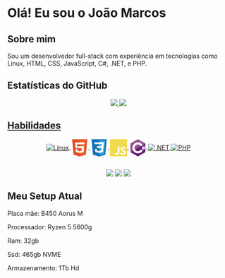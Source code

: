   # Olá! Eu sou o João Marcos

## Sobre mim

<p>Sou um desenvolvedor full-stack com experiência em tecnologias como Linux, HTML, CSS, JavaScript, C#, .NET, e PHP. </p>

## Estatísticas do GitHub

<div align="center">
  <a href="https://github.com/jjoaom">
  <img height="150rem" src="https://github-readme-stats.vercel.app/api?username=jjoaom&show_icons=true&theme=algolia"/>
  <img height="200rem" src="https://github-readme-stats.vercel.app/api/top-langs/?username=jjoaom&show_icons=true&theme=algolia"/>
</div>

## Habilidades

<div align="center">
  <img align="center" alt="Linux" height="40" width="40" src="https://cdn.jsdelivr.net/gh/devicons/devicon/icons/linux/linux-original.svg">
  <img align="center" alt="HTML" height="40" width="40" src="https://raw.githubusercontent.com/devicons/devicon/master/icons/html5/html5-original.svg">
  <img align="center" alt="CSS" height="40" width="40" src="https://raw.githubusercontent.com/devicons/devicon/master/icons/css3/css3-original.svg">
  <img align="center" alt="JavaScript" height="40" width="40" src="https://raw.githubusercontent.com/devicons/devicon/master/icons/javascript/javascript-plain.svg">
  <img align="center" alt="C#" height="40" width="40" src="https://raw.githubusercontent.com/devicons/devicon/master/icons/csharp/csharp-original.svg">
  <img align="center" alt=".NET" height="40" width="40" src="https://cdn.jsdelivr.net/gh/devicons/devicon/icons/dot-net/dot-net-plain-wordmark.svg">
  <img align="center" alt="PHP" height="40" width="40" src="https://cdn.jsdelivr.net/gh/devicons/devicon/icons/php/php-plain.svg">
</div>
  
  ##
  
  <div align="center"> 
  <a href="https://instagram.com/jjoaomm" target="_blank"><img src="https://img.shields.io/badge/-Instagram-%23E4405F?style=for-the-badge&logo=instagram&logoColor=white" target="_blank"></a>
  <a href = "mailto:joaomarcos.aquino@hotmail.com"><img src="https://img.shields.io/badge/Microsoft_Outlook-0078D4?style=for-the-badge&logo=microsoft-outlook&logoColor=white" target="_blank"></a>
  <a href="https://www.linkedin.com/in/jjoaom/" target="_blank"><img src="https://img.shields.io/badge/-LinkedIn-%230077B5?style=for-the-badge&logo=linkedin&logoColor=white" target="_blank"></a> 
  </div>
  
  
  ## Meu Setup Atual
  
  <p>Placa mãe: B450 Aorus M</p>
  <p>Processador: Ryzen 5 5600g</p>
  <p>Ram: 32gb</p>
  <p>Ssd: 465gb NVME</p>
  <p>Armazenamento: 1Tb Hd</p>
  
